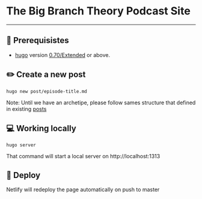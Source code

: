 # The Big Branch Theory Podcast Site
---

## :hammer: Prerequisistes

- [hugo](gohugo.io) version [0.70/Extended](https://github.com/gohugoio/hugo/releases) or above.

## :pencil2: Create a new post

`hugo new post/episode-title.md`

Note: Until we have an archetipe, please follow sames structure that defined in existing [posts](content/post)

## :computer: Working locally

`hugo server`

That command will start a local server on http://localhost:1313

## :rocket: Deploy

Netlify will redeploy the page automatically on push to master
